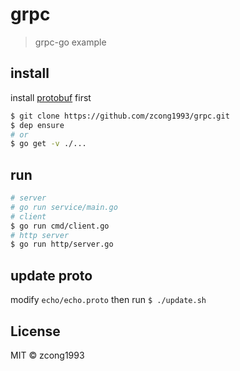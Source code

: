 # grpc
<!--
[![Go Report Card](https://goreportcard.com/badge/github.com/zcong1993/grpc)](https://goreportcard.com/report/github.com/zcong1993/grpc)
-->

> grpc-go example

## install

install [protobuf](https://github.com/google/protobuf) first

```sh
$ git clone https://github.com/zcong1993/grpc.git
$ dep ensure
# or
$ go get -v ./...
```

## run

```sh
# server
# go run service/main.go
# client
$ go run cmd/client.go
# http server
$ go run http/server.go
```

## update proto

modify `echo/echo.proto` then run `$ ./update.sh`

## License

MIT &copy; zcong1993
